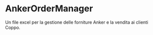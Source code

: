 # AnkerOrderManager
Un file excel per la gestione delle forniture Anker e la vendita ai clienti Coppo.
